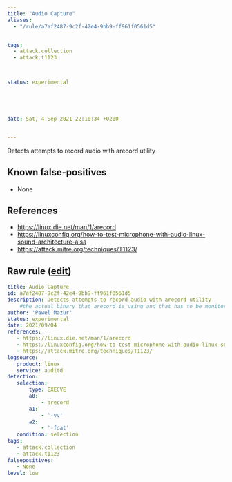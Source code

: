 ```yaml
---
title: "Audio Capture"
aliases:
  - "/rule/a7af2487-9c2f-42e4-9bb9-ff961f0561d5"


tags:
  - attack.collection
  - attack.t1123



status: experimental





date: Sat, 4 Sep 2021 22:10:34 +0200


---
```


Detects attempts to record audio with arecord utility

<!--more-->


## Known false-positives

* None



## References

* https://linux.die.net/man/1/arecord
* https://linuxconfig.org/how-to-test-microphone-with-audio-linux-sound-architecture-alsa
* https://attack.mitre.org/techniques/T1123/


## Raw rule ([edit](https://github.com/SigmaHQ/sigma/edit/master/rules/linux/auditd/lnx_auditd_audio_capture.yml))
```yaml
title: Audio Capture
id: a7af2487-9c2f-42e4-9bb9-ff961f0561d5
description: Detects attempts to record audio with arecord utility
    #the actual binary that arecord is using and that has to be monitored is /usr/bin/aplay 
author: 'Pawel Mazur'
status: experimental
date: 2021/09/04
references:
   - https://linux.die.net/man/1/arecord
   - https://linuxconfig.org/how-to-test-microphone-with-audio-linux-sound-architecture-alsa
   - https://attack.mitre.org/techniques/T1123/
logsource:
   product: linux
   service: auditd
detection:
   selection:
       type: EXECVE
       a0:
           - arecord
       a1:
           - '-vv'
       a2:
           - '-fdat'
   condition: selection
tags:
   - attack.collection
   - attack.t1123
falsepositives:
   - None
level: low

```
